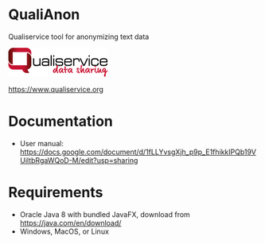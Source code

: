 # QualiAnon
Qualiservice tool for anonymizing text data

![Qualiservice data sharing](qualiservice_logo_klein.png)

https://www.qualiservice.org


# Documentation

* User manual: https://docs.google.com/document/d/1fLLYvsgXjh_p9p_E1fhikkIPQb19VUiltbRgaWQoD-M/edit?usp=sharing


# Requirements

* Oracle Java 8 with bundled JavaFX, download from https://java.com/en/download/
* Windows, MacOS, or Linux
